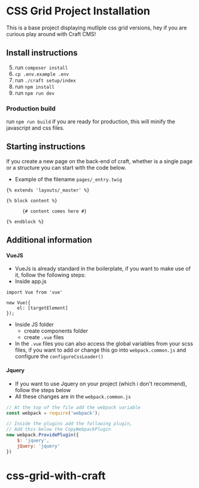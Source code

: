 # CSS Grid Project Installation

This is a base project displaying mutliple css grid versions, hey if you are curious play around with Craft CMS!

## Install instructions

5. run `composer install`
6. `cp .env.example .env`
7. run `./craft setup/index`
6. run `npm install`
7. run `npm run dev`

   
### Production build
run `npm run build` if you are ready for production, this will minify the javascript and css files.
   
## Starting instructions
If you create a new page on the back-end of craft, whether is a single page or a structure you can start with the code below.
* Example of the filename `pages/_entry.twig`

```twig
{% extends 'layouts/_master' %}

{% block content %}

      {# content comes here #} 

{% endblock %}
```

## Additional information

#### VueJS
* VueJs is already standard in the boilerplate, if you want to make use of it, follow the following steps:
* Inside app.js
```
import Vue from 'vue'

new Vue({
    el: [targetElement]
});
```
* Inside JS folder
    * create components folder
    * create `.vue` files
* In the `.vue` files you can also access the global variables from your scss files, if you want to add or change this go into `webpack.common.js` and configure the `configureCssLoader()`

#### Jquery
* If you want to use Jquery on your project (which i don't recommend), follow the steps below
* All these changes are in the `webpack.common.js`

```javascript
// At the top of the file add the webpack variable
const webpack = require('webpack'); 

// Inside the plugins add the following plugin, 
// Add this below the CopyWebpackPlugin
new webpack.ProvidePlugin({
    $: 'jquery',
    jQuery: 'jquery'
})
```

# css-grid-with-craft
